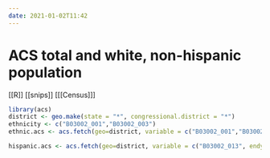 ```yaml
---
date: 2021-01-02T11:42
---
```


# ACS total and white, non-hispanic population

[[R]]
[[snips]]
[[[Census]]]

```r
library(acs)
district <- geo.make(state = "*", congressional.district = "*")
ethnicity <- c("B03002_001","B03002_003")
ethnic.acs <- acs.fetch(geo=district, variable = c("B03002_001","B03002_003"), endyear = 2015)

hispanic.acs <- acs.fetch(geo=district, variable = c("B03002_013", endyear = 2013, span = 1))
```